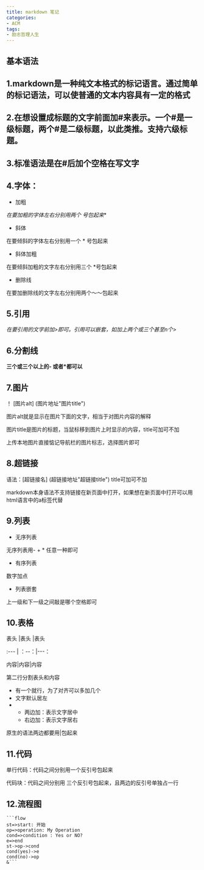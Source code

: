 ```yaml
---
title: markdown 笔记
categories:
- ACM
tags:
- 励志哲理人生
---
```

## **基本语法**

## 1.markdown是一种纯文本格式的标记语言。通过简单的标记语法，可以使普通的文本内容具有一定的格式

## 2.在想设置成标题的文字前面加#来表示。一个#是一级标题，两个#是二级标题，以此类推。支持六级标题。

## 3.标准语法是在#后加个空格在写文字

## 4.字体：



* 加粗

**在要加粗的字体左右分别用两个* 号包起来**

* 斜体

在要倾斜的字体左右分别用一个 * 号包起来

* 斜体加粗

在要倾斜加粗的文字左右分别用三个 *号包起来

* 删除线

在要加删除线的文字左右分别用两个～～包起来

## 5.引用

*在要引用的文字前加>即可。引用可以嵌套，如加上两个或三个甚至n个>*

## 6.分割线

**三个或三个以上的- 或者*都可以**

## 7.图片

！ [图片alt] (图片地址"图片title") 

图片alt就是显示在图片下面的文字，相当于对图片内容的解释

图片title是图片的标题，当鼠标移到图片上时显示的内容，title可加可不加

上传本地图片直接惦记导航栏的图片标志，选择图片即可

## 8.超链接

语法：[超链接名] (超链接地址"超链接title") title可加可不加

markdown本身语法不支持链接在新页面中打开，如果想在新页面中打开可以用html语言中的a标签代替

## 9.列表

* 无序列表

无序列表用- + * 任意一种即可

* 有序列表

数字加点

* 列表嵌套

上一级和下一级之间敲是哪个空格即可

## 10.表格

表头 |表头 |表头

:--- | ：--：|---：

内容|内容|内容

第二行分割表头和内容

- 有一个就行，为了对齐可以多加几个
- 文字默认居左
- - 两边加：表示文字居中
  - 右边加：表示文字居右

原生的语法两边都要用|包起来

## 11.代码

单行代码：代码之间分别用一个反引号包起来

代码块：代码之间分别用 三个反引号包起来，且两边的反引号单独占一行

## 12.流程图

```   flow
​```flow 
st=>start: 开始
op=>operation: My Operation
cond=>condition : Yes or NO?
e=>end
st->op->cond
cond(yes)->e
cond(no)->op
&```

```





